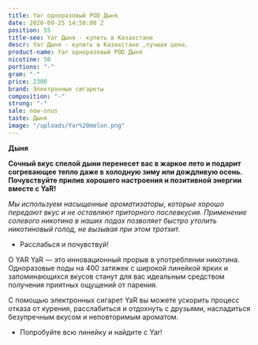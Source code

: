 ```yaml
---
title: Yar одноразовый POD Дыня
date: 2020-09-25 14:58:00 Z
position: 55
title-seo: Yar Дыня - купить в Казахстане
descr: Yar Дыня - купить в Казахстане ,лучшая цена.
product-name: Yar одноразовый POD Дыня
nicotine: 50
portions: "-"
gram: "-"
price: 2300
brand: Электронные сигареты
composition: "-"
strong: "-"
sale: new-snus
taste: Дыня
image: "/uploads/Yar%20melon.png"
---
```


**Дыня**

**Сочный вкус спелой дыни перенесет вас в жаркое лето и подарит согревающее тепло даже в холодную зиму или дождливую осень. Почувствуйте прилив хорошего настроения и позитивной энергии вместе с YaR!**


*Мы используем насыщенные ароматизаторы, которые хорошо передают вкус и не оставляют приторного послевкусия. Применение солевого никотина в наших подах позволяет быстро утолить никотиновый голод, не вызывая при этом тротхит.*

* Расслабься и почувствуй!



О YAR
YaR — это инновационный прорыв в употреблении никотина.
Одноразовые поды на 400 затяжек с широкой линейкой ярких и запоминающихся вкусов станут для вас идеальным средством получения приятных ощущений от парения.

С помощью электронных сигарет YaR вы можете ускорить процесс отказа от курения, расслабиться и отдохнуть с друзьями, насладиться безупречным вкусом и неповторимым ароматом. 

  * Попробуйте всю линейку и найдите с Yar!